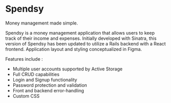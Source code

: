 
# Spendsy

Money management made simple.

Spendsy is a money management application that allows users to keep track of their income and expenses. Initially developed with Sinatra, this version of Spendsy has been updated to utilize a Rails backend with a React frontend. Application layout and styling conceptualized in Figma.

Features include :

- Multiple user accounts supported by Active Storage
- Full CRUD capabilities
- Login and Signup functionality
- Password protection and validation
- Front and backend error-handling 
- Custom CSS 

